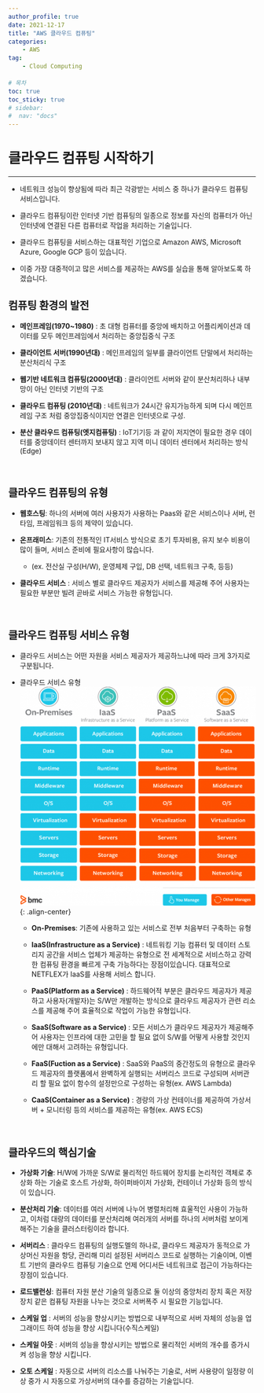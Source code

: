 ```yaml
---
author_profile: true
date: 2021-12-17
title: "AWS 클라우드 컴퓨팅"
categories: 
    - AWS
tag: 
    - Cloud Computing

# 목차
toc: true  
toc_sticky: true 
# sidebar:
#  nav: "docs"
---
```


# 클라우드 컴퓨팅 시작하기

---

- 네트워크 성능이 향상됨에 따라 최근 각광받는 서비스 중 하나가 클라우드 컴퓨팅 서비스입니다.

- 클라우드 컴퓨팅이란 인터넷 기반 컴퓨팅의 일종으로 정보를 자신의 컴퓨터가 아닌 인터넷에 연결된 다른 컴퓨터로 작업을 처리하는 기술입니다.

- 클라우드 컴퓨팅을 서비스하는 대표적인 기업으로 Amazon AWS, Microsoft Azure, Google GCP 등이 있습니다.

- 이중 가장 대중적이고 많은 서비스를 제공하는 AWS를 실습을 통해 알아보도록 하겠습니다.


## 컴퓨팅 환경의 발전

- **메인프레임(1970~1980)** : 초 대형 컴퓨터를 중앙에 배치하고 어플리케이션과 데이터를 모두 메인프레임에서 처리하는 중앙집중식 구조

- **클라이언트 서버(1990년대)** : 메인프레임의 일부를 클라이언트 단말에서 처리하는 분산처리식 구조

- **웹기반 네트워크 컴퓨팅(2000년대)** : 클라이언트 서버와 같이 분산처리하나 내부망이 아닌 인터넷 기반의 구조

- **클라우드 컴퓨팅 (2010년대)** : 네트워크가 24시간 유지가능하게 되며 다시 메인프레임 구조 처럼 중앙집중식이지만 연결은 인터넷으로 구성.

- **분산 클라우드 컴퓨팅(엣지컴퓨팅)** : IoT기기등 과 같이 저지연이 필요한 경우 데이터를 중앙데이터 센터까지 보내지 않고 지역 미니 데이터 센터에서 처리하는 방식(Edge)

​
## 클라우드 컴퓨팅의 유형

- **웹호스팅**: 하나의 서버에 여러 사용자가 사용하는 Paas와 같은 서비스이나 서버, 런타임, 프레임워크 등의 제약이 있습니다.

- **온프래미스**: 기존의 전통적인 IT서비스 방식으로 초기 투자비용, 유지 보수 비용이 많이 들며, 서비스 준비에 필요사항이 많습니다.
    - (ex. 전산실 구성(H/W), 운영체제 구입, DB 선택, 네트워크 구축, 등등)

- **클라우드 서비스** : 서비스 별로 클라우드 제공자가 서비스를 제공해 주어 사용자는 필요한 부분만 빌려 곧바로 서비스 가능한 유형입니다.

​

## 클라우드 컴퓨팅 서비스 유형

- 클라우드 서비스는 어떤 자원을 서비스 제공자가 제공하느냐에 따라 크게 3가지로 구분됩니다.


- 클라우드 서비스 유형
![클라우드 서비스 유형(출처: bmc blog)](/assets/images/AWS1.png){: .align-center}

    - **On-Premises**: 기존에 사용하고 있는 서비스로 전부 처음부터 구축하는 유형

    - **IaaS(Infrastructure as a Service)** : 네트워킹 기능 컴퓨터 및 데이터 스토리지 공간을 서비스 업체가 제공하는 유형으로 전 세계적으로 서비스하고 강력한 컴퓨팅 환경을 빠르게 구축 가능하다는 장점이있습니다. 대표적으로 NETFLEX가 IaaS를 사용해 서비스 합니다.

    - **PaaS(Platform as a Service)** : 하드웨어적 부분은 클라우드 제공자가 제공하고 사용자(개발자)는 S/W만 개발하는 방식으로 클라우드 제공자가 관련 리소스를 제공해 주어 효율적으로 작업이 가능한 유형입니다.

    - **SaaS(Software as a Service)** : 모든 서비스가 클라우드 제공자가 제공해주어 사용자는 인프라에 대한 고민을 할 필요 없이 S/W를 어떻게 사용할 것인지에만 대해서 고려하는 유형입니다.

    - **FaaS(Fuction as a Service)** : SaaS와 PaaS의 중간정도의 유형으로 클라우드 제공자의 플랫폼에서 완벽하게 실행되는 서버리스 코드로 구성되며 서버관리 할 필요 없이 함수의 설정만으로 구성하는 유형(ex. AWS Lambda)

    - **CaaS(Container as a Service)** : 경량의 가상 컨테이너를 제공하여 가상서버 + 모니터링 등의 서비스를 제공하는 유형(ex. AWS ECS)

​
## 클라우드의 핵심기술

- **가상화 기술**: H/W에 가까운 S/W로 물리적인 하드웨어 장치를 논리적인 객체로 추상화 하는 기술로 호스트 가상화, 하이퍼바이저 가상화, 컨테이너 가상화 등의 방식이 있습니다.

- **분산처리 기술**: 데이터를 여러 서버에 나누어 병렬처리해 효울적인 사용이 가능하고, 이처럼 대량의 데이터를 분산처리해 여러개의 서버를 하나의 서버처럼 보이게 해주는 기술을 클러스터링이라 합니다.

- **서버리스** : 클라우드 컴퓨팅의 실행도멜의 하나로, 클라우드 제공자가 동적으로 가상머신 자원을 항당, 관리해 미리 설정된 서버리스 코드로 실행하는 기술이며, 이벤트 기반의 클라우드 컴퓨팅 기술으로 언제 어디서든 네트워크로 접근이 가능하다는 장점이 있습니다.

- **로드밸런싱**: 컴퓨터 자원 분산 기술의 일종으로 둘 이상의 중앙처리 장치 혹은 저장장치 같은 컴퓨팅 자원을 나누는 것으로 서버폭주 시 필요한 기능입니다.

- **스케일 업** : 서버의 성능을 향상시키는 방법으로 내부적으로 서버 자체의 성능을 업그래이드 하여 성능을 향상 시킵니다(수직스케일)

- **스케일 아웃** : 서버의 성능을 향상시키는 방법으로 물리적인 서버의 개수를 증가시켜 성능을 향상 시킵니다.

- **오토 스케일** : 자동으로 서버의 리소스를 나눠주는 기술로, 서버 사용량이 일정량 이상 중가 시 자동으로 가상서버의 대수를 증감하는 기술입니다.